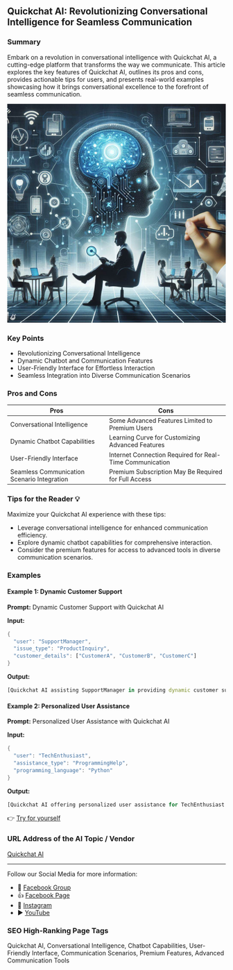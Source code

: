 ## Quickchat AI: Revolutionizing Conversational Intelligence for Seamless Communication

### Summary
Embark on a revolution in conversational intelligence with Quickchat AI, a cutting-edge platform that transforms the way we communicate. This article explores the key features of Quickchat AI, outlines its pros and cons, provides actionable tips for users, and presents real-world examples showcasing how it brings conversational excellence to the forefront of seamless communication.

<img src="./quickchatai.webp" alt="Quickchat AI Image"/>

### Key Points
- Revolutionizing Conversational Intelligence
- Dynamic Chatbot and Communication Features
- User-Friendly Interface for Effortless Interaction
- Seamless Integration into Diverse Communication Scenarios

### Pros and Cons

| Pros                             | Cons                                               |
| -------------------------------- | -------------------------------------------------- |
| Conversational Intelligence      | Some Advanced Features Limited to Premium Users   |
| Dynamic Chatbot Capabilities      | Learning Curve for Customizing Advanced Features |
| User-Friendly Interface           | Internet Connection Required for Real-Time Communication |
| Seamless Communication Scenario Integration | Premium Subscription May Be Required for Full Access|

### Tips for the Reader 💡
Maximize your Quickchat AI experience with these tips:
- Leverage conversational intelligence for enhanced communication efficiency.
- Explore dynamic chatbot capabilities for comprehensive interaction.
- Consider the premium features for access to advanced tools in diverse communication scenarios.

### Examples

#### Example 1: Dynamic Customer Support
**Prompt:** Dynamic Customer Support with Quickchat AI

**Input:**
```dart
{
  "user": "SupportManager",
  "issue_type": "ProductInquiry",
  "customer_details": ["CustomerA", "CustomerB", "CustomerC"]
}
```

**Output:**
```dart
[Quickchat AI assisting SupportManager in providing dynamic customer support for ProductInquiry, engaging CustomerA, CustomerB, and CustomerC through intelligent chatbot interactions]
```

#### Example 2: Personalized User Assistance
**Prompt:** Personalized User Assistance with Quickchat AI

**Input:**
```dart
{
  "user": "TechEnthusiast",
  "assistance_type": "ProgrammingHelp",
  "programming_language": "Python"
}
```

**Output:**
```dart
[Quickchat AI offering personalized user assistance for TechEnthusiast in programming help, providing language-specific guidance in Python through intelligent communication]
```

👉 <a href="https://www.quickchat.ai/" target="_blank">Try for yourself</a>

### URL Address of the AI Topic / Vendor
<a href="https://www.quickchat.ai/" target="_blank">Quickchat AI</a>

---

Follow our Social Media for more information:

- 📘 <a href="https://www.facebook.com/groups/trionxai" target="_blank">Facebook Group</a>
- 👍 <a href="https://www.facebook.com/ai.trionxai" target="_blank">Facebook Page</a>
- 📸 <a href="https://www.instagram.com/trionxai/" target="_blank">Instagram</a>
- ▶️ <a href="https://www.youtube.com/@robotdocs/" target="_blank">YouTube</a>

### SEO High-Ranking Page Tags
Quickchat AI, Conversational Intelligence, Chatbot Capabilities, User-Friendly Interface, Communication Scenarios, Premium Features, Advanced Communication Tools